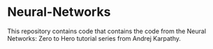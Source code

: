 # Neural-Networks
This repository contains code that contains the code from the Neural Networks: Zero to Hero tutorial series from Andrej Karpathy.
